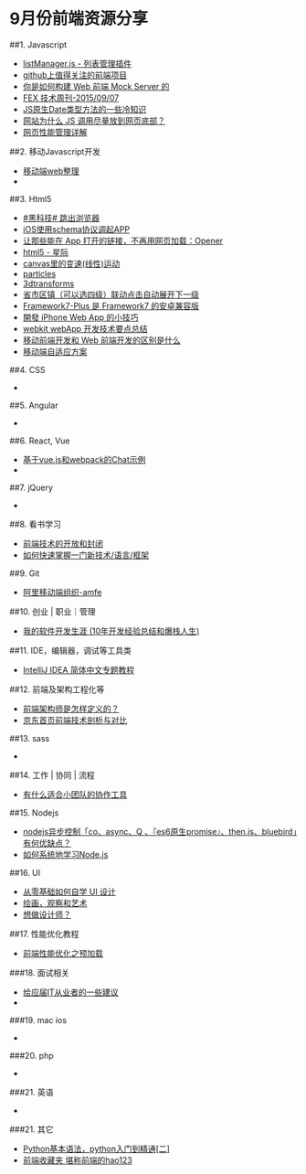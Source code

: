 # 9月份前端资源分享
##1. Javascript
- [listManager.js - 列表管理插件](http://www.html-js.com/article/List-management-plugin-listManagerjs--list-management-plugin%203139)
- [github上值得关注的前端项目](http://segmentfault.com/a/1190000002804472)
- [你是如何构建 Web 前端 Mock Server 的](http://www.zhihu.com/question/35436669)
- [FEX 技术周刊-2015/09/07](http://fex.baidu.com/blog/2015/09/fex-weekly-07/)
- [JS原生Date类型方法的一些冷知识](http://segmentfault.com/a/1190000003710954)
- [网站为什么 JS 调用尽量放到网页底部？](http://www.zhihu.com/question/34147508/answer/63068656)
- [网页性能管理详解](http://www.ruanyifeng.com/blog/2015/09/web-page-performance-in-depth.html)

##2. 移动Javascript开发
- [移动端web整理](http://www.w3cfuns.com/blog-5452682-5408740.html)
- []()


##3. Html5
- [#黑科技# 跳出浏览器](http://zhuanlan.zhihu.com/andlib/19848910)
- [iOS使用schema协议调起APP](http://js8.in/2013/12/16/ios%E4%BD%BF%E7%94%A8schema%E5%8D%8F%E8%AE%AE%E8%B0%83%E8%B5%B7app/)
- [让那些能在 App 打开的链接，不再用网页加载：Opener](http://sspai.com/29135)
- [html5 - 星际](https://github.com/gloomyson/StarCraft)
- [canvas里的变速(线性)运动](http://www.yi-jy.com/2015/08/20/canvas%E9%87%8C%E7%9A%84%E5%8F%98%E9%80%9F%E7%BA%BF%E6%80%A7%E8%BF%90%E5%8A%A8/)
- [particles](https://github.com/VincentGarreau/particles.js/)
- [3dtransforms](https://desandro.github.io/3dtransforms/)
- [省市区镇（可以选四级）联动点击自动展开下一级](http://blog.csdn.net/u011551941/article/details/46786497)
- [Framework7-Plus 是 Framework7 的安卓兼容版](https://github.com/sdc-fe/Framework7-Plus)
- [開發 iPhone Web App 的小技巧](http://pro.ctlok.com/2010/06/iphone-web-app.html)
- [webkit webApp 开发技术要点总结](http://www.cnblogs.com/pifoo/archive/2011/05/28/webkit-webapp.html)
- [移动前端开发和 Web 前端开发的区别是什么](http://www.zhihu.com/question/20269059)
- [移动端自适应方案](http://f2e.souche.com/blog/yi-dong-duan-zi-gua-ying-fang-an/)


##4. CSS
- []()


##5. Angular
- []()


##6. React, Vue
- [基于vue.js和webpack的Chat示例](http://www.html-js.com/article/Front-end-based-on-vuejs-and-Chat-webpack-sample%203137)
- []()

##7. jQuery
- []()


##8. 看书学习
- [前端技术的开放和封闭](https://github.com/jayli/jayli.github.com/issues/18)
- [如何快速掌握一门新技术/语言/框架](http://insights.thoughtworkers.org/learn-new-technology-quickly/)


##9. Git
- [阿里移动端组织-amfe](https://github.com/amfe)

##10. 创业 | 职业｜管理
- [我的软件开发生涯 (10年开发经验总结和爆栈人生)](http://www.cnblogs.com/unruledboy/p/DevCareer.html)


##11. IDE，编辑器，调试等工具类
- [IntelliJ IDEA 简体中文专题教程](https://github.com/judasn/IntelliJ-IDEA-Tutorial)

##12. 前端及架构工程化等
- [前端架构师是怎样定义的？](http://www.zhihu.com/question/35240855)
- [京东首页前端技术剖析与对比](http://www.barretlee.com/blog/2015/09/09/jd-architecture-analysis/)



##13. sass
- []()

##14. 工作 | 协同 | 流程
- [有什么适合小团队的协作工具](http://www.zhihu.com/question/19709893)


##15. Nodejs
- [nodejs异步控制「co、async、Q 、『es6原生promise』、then.js、bluebird」有何优缺点？](http://www.zhihu.com/question/25413141)
- [如何系统地学习Node.js](http://www.zhihu.com/question/21567720)


##16. UI
- [从零基础如何自学 UI 设计](http://www.zhihu.com/question/20857524?rf=20230898)
- [绘画，观察和艺术](http://www.douban.com/doulist/1503061/)
- [想做设计师？](http://www.douban.com/doulist/1156868/)


##17. 性能优化教程
- [前端性能优化之预加载](http://mp.weixin.qq.com/s?__biz=MzA5OTI1MjEwOQ==&mid=210006145&idx=1&sn=f539e49f33c6d66d93a28d4cb95b62b6#rd)

###18. 面试相关
- [给应届IT从业者的一些建议](https://github.com/nimojs/blog/issues/16)
- []()

###19. mac ios
- []()


###20. php
- []()


###21. 英语
- []()


###21. 其它
- [Python基本语法，python入门到精通[二]](http://www.cnblogs.com/toutou/p/4774284.html)
- [前端收藏夹 堪称前端的hao123](http://f2er.club/)

